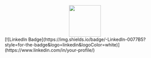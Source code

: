<div id="header" align="center">
  <img src="https://media.giphy.com/media/M9gbBd9nbDrOTu1Mqx/giphy.gif" width="100"/>
</div>
<!-- <div id="badges">
  <img src="https://img.shields.io/badge/LinkedIn-blue?style=for-the-badge&logo=linkedin&logoColor=white" alt="LinkedIn Badge"/>
  <img src="https://img.shields.io/badge/-Website-000?style=flat-square&logo=appveyor" alt="Globe Badge"/>
  <img src="https://img.shields.io/badge/Twitter-blue?style=for-the-badge&logo=twitter&logoColor=white" alt="Twitter Badge"/>
</div> -->
[![LinkedIn Badge](https://img.shields.io/badge/-LinkedIn-0077B5?style=for-the-badge&logo=linkedin&logoColor=white)](https://www.linkedin.com/in/your-profile/)
